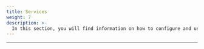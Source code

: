 ```yaml
---
title: Services
weight: 7
description: >-
  In this section, you will find information on how to configure and use services in Beagle Flutter.
---
```


---

<!-- todo -->
